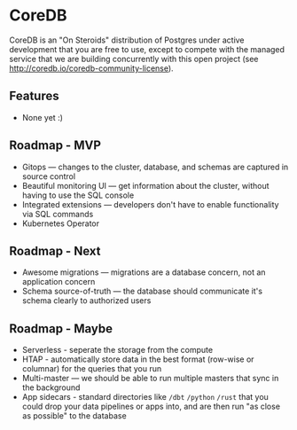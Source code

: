 # CoreDB

CoreDB is an "On Steroids" distribution of Postgres under active development that you are free to use, 
except to compete with the managed service that we are building concurrently with this open project
(see http://coredb.io/coredb-community-license).

## Features

* None yet :)

## Roadmap - MVP

* Gitops — changes to the cluster, database, and schemas are captured in source control
* Beautiful monitoring UI — get information about the cluster, without having to use the SQL console
* Integrated extensions — developers don't have to enable functionality via SQL commands
* Kubernetes Operator

## Roadmap - Next

* Awesome migrations — migrations are a database concern, not an application concern 
* Schema source-of-truth — the database should communicate it's schema clearly to authorized users

## Roadmap - Maybe

* Serverless - seperate the storage from the compute
* HTAP - automatically store data in the best format (row-wise or columnar) for the queries that you run
* Multi-master — we should be able to run multiple masters that sync in the background
* App sidecars - standard directories like `/dbt` `/python` `/rust` that you could drop your data pipelines or apps into, and are then run "as close as possible" to the database
